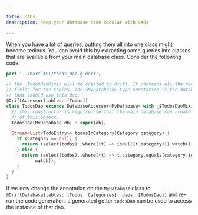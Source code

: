 ```yaml
---

title: DAOs
description: Keep your database code modular with DAOs

---
```


When you have a lot of queries, putting them all into one class might become
tedious. You can avoid this by extracting some queries into classes that are
available from your main database class. Consider the following code:

```dart
part '../Dart API/todos_dao.g.dart';

// the _TodosDaoMixin will be created by drift. It contains all the necessary
// fields for the tables. The <MyDatabase> type annotation is the database class
// that should use this dao.
@DriftAccessor(tables: [Todos])
class TodosDao extends DatabaseAccessor<MyDatabase> with _$TodosDaoMixin {
  // this constructor is required so that the main database can create an instance
  // of this object.
  TodosDao(MyDatabase db) : super(db);

  Stream<List<TodoEntry>> todosInCategory(Category category) {
    if (category == null) {
      return (select(todos)..where((t) => isNull(t.category))).watch();
    } else {
      return (select(todos)..where((t) => t.category.equals(category.id)))
          .watch();
    }
  }
}
```

If we now change the annotation on the `MyDatabase` class to `@DriftDatabase(tables: [Todos, Categories], daos: [TodosDao])`
and re-run the code generation, a generated getter `todosDao` can be used to access the instance of that dao.
